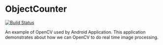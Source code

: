 # ObjectCounter 
[![Build Status](https://travis-ci.org/jenasubodh/ObjectCounter.svg?branch=master)](https://travis-ci.org/jenasubodh/ObjectCounter)

An example of OpenCV used by Android Application. This application demonstrates about how we can OpenCV to do real time image processing.
